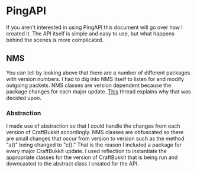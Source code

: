 # PingAPI
If you aren't interested in using PingAPI this document will go over how I created it. The API itself is simple and easy to use, but what happens behind the scenes is more complicated.

## NMS
You can tell by looking above that there are a number of different packages with version numbers. I had to dig into NMS itself to listen for and modify outgoing packets. NMS classes are version dependent because the package changes for each major update. [This](https://bukkit.org/threads/safeguarding-against-unchecked-and-potentially-damaging-plugins.116749/) thread explains why that was decided upon.

### Abstraction
I made use of abstraction so that I could handle the changes from each version of CraftBukkit accordingly. NMS classes are obfuscated so there are small changes that occur from version to version such as the method "a()" being changed to "c()." That is the reason I included a package for every major CraftBukkit update. I used reflection to instantiate the appropriate classes for the version of CraftBukkit that is being run and downcasted to the abstract class I created for the API.
